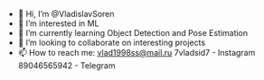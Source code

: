 - 👋 Hi, I’m @VladislavSoren
- 👀 I’m interested in ML
- 🌱 I’m currently learning Object Detection and Pose Estimation
- 💞️ I’m looking to collaborate on interesting projects
- 📫 How to reach me:
vlad1998ss@mail.ru
7vladsid7 - Instagram
89046565942 - Telegram

